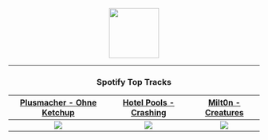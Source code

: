 <p align="center">
  <a href="https://www.tobiasmichael.de">
    <img src="https://tobiasmichael.de/assets/logo.gif" width="100" height="100"/>
  </a>
</p>

---

<h3 align="center">Spotify Top Tracks</h3>

[Plusmacher - Ohne Ketchup](https://open.spotify.com/track/26iQlWeI9At3KOltyTxscm)|[Hotel Pools - Crashing](https://open.spotify.com/track/39ftBEsQbxrtOOu98pOaHH)|[Milt0n - Creatures](https://open.spotify.com/track/7fv0qTmalrnNDgExDHzj4l)
:---:|:----:|:----:
<img src="https://i.scdn.co/image/ab67616d00001e02563262bab2c33cfa71a5d2ee"/>|<img src="https://i.scdn.co/image/ab67616d00001e02af2163d6d2b8edad64f010e1"/>|<img src="https://i.scdn.co/image/ab67616d00001e027a0498668708bacdc1d63e83"/>